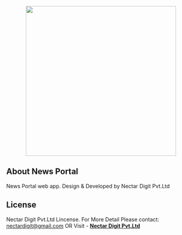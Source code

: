 <p align="center"><a href="https://nectardigit.com" target="_blank"><img src="https://www.nectardigit.com/uploads/nectar-digit.png" width="400"></a></p>


## About News Portal

News Portal web app. Design & Developed by Nectar Digit Pvt.Ltd

## License

Nectar Digit Pvt.Ltd Lincense.
For More Detail Please contact: nectardigit@gmail.com
OR Visit - **[Nectar Digit Pvt.Ltd](https://nectardigit.com/)**
